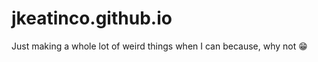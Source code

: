 jkeatinco.github.io
===================
Just making a whole lot of weird things when I can because, why not 😁

